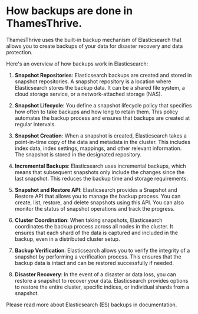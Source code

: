 # How backups are done in ThamesThrive.

ThamesThrive uses the built-in backup mechanism of Elasticsearch that allows you to create backups of your data for disaster
recovery and data protection.

Here's an overview of how backups work in Elasticsearch:

1. **Snapshot Repositories**: Elasticsearch backups are created and stored in snapshot repositories. A snapshot
   repository is a location where Elasticsearch stores the backup data. It can be a shared file system, a cloud storage
   service, or a network-attached storage (NAS).

2. **Snapshot Lifecycle**: You define a snapshot lifecycle policy that specifies how often to take backups and how long
   to retain them. This policy automates the backup process and ensures that backups are created at regular intervals.

3. **Snapshot Creation**: When a snapshot is created, Elasticsearch takes a point-in-time copy of the data and metadata
   in the cluster. This includes index data, index settings, mappings, and other relevant information. The snapshot is
   stored in the designated repository.

4. **Incremental Backups**: Elasticsearch uses incremental backups, which means that subsequent snapshots only include
   the changes since the last snapshot. This reduces the backup time and storage requirements.

5. **Snapshot and Restore API**: Elasticsearch provides a Snapshot and Restore API that allows you to manage the backup
   process. You can create, list, restore, and delete snapshots using this API. You can also monitor the status of
   snapshot operations and track the progress.

6. **Cluster Coordination**: When taking snapshots, Elasticsearch coordinates the backup process across all nodes in the
   cluster. It ensures that each shard of the data is captured and included in the backup, even in a distributed cluster
   setup.

7. **Backup Verification**: Elasticsearch allows you to verify the integrity of a snapshot by performing a verification
   process. This ensures that the backup data is intact and can be restored successfully if needed.

8. **Disaster Recovery**: In the event of a disaster or data loss, you can restore a snapshot to recover your data.
   Elasticsearch provides options to restore the entire cluster, specific indices, or individual shards from a snapshot.

Please read more about Elasticsearch (ES) backups in documentation.  
